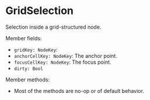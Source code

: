 
# GridSelection

Selection inside a grid-structured node.

Member fields:

- `gridKey: NodeKey`: 
- `anchorCellKey: NodeKey`: The anchor point.
- `focusCellKey: NodeKey`: The focus point.
- `dirty: Bool`

Member methods:

- Most of the methods are no-op or of default behavior.